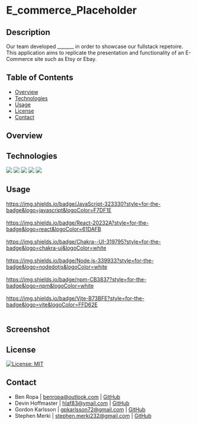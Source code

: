 # E_commerce_Placeholder

## Description
Our team developed _______ in order to showcase our fullstack repetoire. This application aims to replicate the presentation and functionality of an E-Commerce site such as Etsy or Ebay.

## Table of Contents
* [Overview](#overview)
* [Technologies](#technologies)
* [Usage](#usage)
* [License](#license)
* [Contact](#contact)

## Overview

## Technologies

<img src="https://img.shields.io/badge/Vite-B73BFE?style=for-the-badge&logo=vite&logoColor=FFD62E" /> <img src="https://img.shields.io/badge/npm-CB3837?style=for-the-badge&logo=npm&logoColor=white" />
<img src="https://img.shields.io/badge/Node.js-339933?style=for-the-badge&logo=nodedotjs&logoColor=white" />
<img src="https://img.shields.io/badge/React-20232A?style=for-the-badge&logo=react&logoColor=61DAFB" />
<img src="https://img.shields.io/badge/Chakra--UI-319795?style=for-the-badge&logo=chakra-ui&logoColor=white" />

## Usage
https://img.shields.io/badge/JavaScript-323330?style=for-the-badge&logo=javascript&logoColor=F7DF1E<br /><br />
https://img.shields.io/badge/React-20232A?style=for-the-badge&logo=react&logoColor=61DAFB<br /><br />
https://img.shields.io/badge/Chakra--UI-319795?style=for-the-badge&logo=chakra-ui&logoColor=white<br /><br />
https://img.shields.io/badge/Node.js-339933?style=for-the-badge&logo=nodedotjs&logoColor=white<br /><br />
https://img.shields.io/badge/npm-CB3837?style=for-the-badge&logo=npm&logoColor=white<br /><br />
https://img.shields.io/badge/Vite-B73BFE?style=for-the-badge&logo=vite&logoColor=FFD62E<br /><br />

## Screenshot

## License
[![License: MIT](https://img.shields.io/badge/License-MIT-yellow.svg)](https://opensource.org/licenses/MIT)

## Contact
* Ben Ropa | benropa@outlook.com | [GitHub](https://github.com/BenRopa)
* Devin Hoffmaster | hlaf83@ymail.com | [GitHub](https://github.com/HoffmasterDevin)
* Gordon Karlsson | gpkarlsson72@gmail.com | [GitHub](https://github.com/gpkarlsson)
* Stephen Merki | stephen.merki232@gmail.com | [GitHub](https://github.com/stev232)
